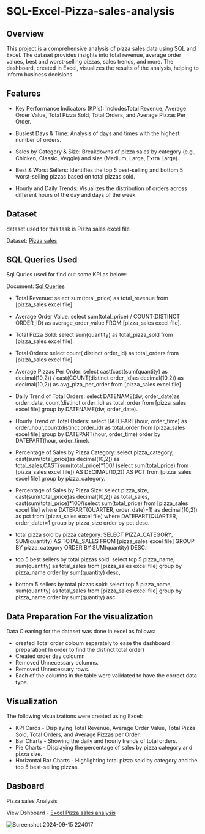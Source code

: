 # SQL-Excel-Pizza-sales-analysis

## Overview
This project is a comprehensive analysis of pizza sales data using SQL and Excel. The dataset provides insights into total revenue, average order values, best and worst-selling pizzas, sales trends, and more. The dashboard, created in Excel, visualizes the results of the analysis, helping to inform business decisions.

## Features
 - Key Performance Indicators (KPIs): IncludesTotal Revenue, Average Order Value, Total Pizza Sold, Total Orders, and Average Pizzas Per Order.
  
- Busiest Days & Time: Analysis of days and times with the highest number of orders.
  
- Sales by Category & Size: Breakdowns of pizza sales by category (e.g., Chicken, Classic, Veggie) and size (Medium, Large, Extra Large).
  
- Best & Worst Sellers: Identifies the top 5 best-selling and bottom 5 worst-selling pizzas based on total pizzas sold.
  
- Hourly and Daily Trends: Visualizes the distribution of orders across different hours of the day and days of the week.

## Dataset

dataset used for this task is Pizza sales excel file 

Dataset: [Pizza sales](https://github.com/Jayanthkulal/SQL-Excel--Pizza-sales-analysis/blob/main/pizza_sales%20excel%20file.xlsx)

## SQL Queries Used
Sql Quries used for find out some KPI as below:

Document: [Sql Queries](https://github.com/Jayanthkulal/SQL-Excel--Pizza-sales-analysis/blob/main/Pizza%20Sales%20SQL%20queries.docx)

   - Total Revenue: select sum(total_price) as total_revenue from [pizza_sales excel file].
 
   -  Average Order Value: select sum(total_price) / COUNT(DISTINCT ORDER_ID) as average_order_value FROM [pizza_sales excel file].

   -  Total Pizza Sold: select sum(quantity) as total_pizza_sold from [pizza_sales excel file].

   - Total Orders: select count( distinct order_id) as total_orders from [pizza_sales excel file].

- Average Pizzas Per Order: select cast(cast(sum(quantity) as decimal(10,2)) / cast(COUNT(distinct order_id)as decimal(10,2)) as decimal(10,2)) as avg_piza_per_order from [pizza_sales excel file].

- Daily Trend of Total Orders: select DATENAME(dw, order_date)as order_date, count(distinct order_id) as total_order from [pizza_sales excel file] group by  DATENAME(dw, order_date).

- Hourly Trend of Total Orders: select DATEPART(hour, order_time) as order_hour,count(distinct order_id) as total_order from [pizza_sales excel file] group by DATEPART(hour, order_time) order by DATEPART(hour, order_time).

- Percentage of Sales by Pizza Category: select pizza_category, cast(sum(total_price)as decimal(10,2)) as total_sales,CAST(sum(total_price)*100/
 (select sum(total_price) from [pizza_sales excel file]) AS DECIMAL(10,2)) AS PCT
 from [pizza_sales excel file]  group by  pizza_category.

- Percentage of Sales by Pizza Size: select pizza_size, cast(sum(total_price)as decimal(10,2)) as total_sales, cast(sum(total_price)*100/(select sum(total_price) 
 from [pizza_sales excel file] where DATEPART(QUARTER, order_date)=1) as decimal(10,2)) as pct
from [pizza_sales excel file] where DATEPART(QUARTER, order_date)=1 group by  pizza_size 
order by pct desc.

- total pizza sold by pizza category: SELECT PIZZA_CATEGORY, SUM(quantity) AS TOTAL_SALES FROM [pizza_sales excel file] GROUP BY pizza_category ORDER BY SUM(quantity) DESC.

- top 5 best sellers by total pizzas sold: select top 5 pizza_name, sum(quantity) as total_sales from [pizza_sales excel file]
group by pizza_name order by sum(quantity) desc,

- bottom 5 sellers by total pizzas sold: select top 5 pizza_name, sum(quantity) as total_sales from [pizza_sales excel file]
group by pizza_name order by sum(quantity) asc.

## Data Preparation For the visualization 

Data Cleaning for the dataset was done in excel  as follows:
- created Total order coloum separately to ease the dashboard preparation( In order to find the distinct total order)
- Created order day coloumn
- Removed Unnecessary columns.
- Removed Unnecessary rows.
- Each of the columns in the table were validated to have the correct data type.

## Visualization
The following visualizations were created using Excel:

- KPI Cards - Displaying Total Revenue, Average Order Value, Total Pizza Sold, Total Orders, and Average Pizzas per Order.
- Bar Charts - Showing the daily and hourly trends of total orders.
- Pie Charts - Displaying the percentage of sales by pizza category and pizza size.
- Horizontal Bar Charts - Highlighting total pizza sold by category and the top 5 best-selling pizzas.

## Dasboard 
  Pizza sales Analysis

  View Dshboard - [Excel Pizza sales analysis](https://github.com/Jayanthkulal/SQL-Excel--Pizza-sales-analysis/blob/main/Excel%20project%20-%20Pizza%20sales.xlsx)

  ![Screenshot 2024-09-15 224017](https://github.com/user-attachments/assets/8d7c8195-0168-4f39-a7c1-15941e1f92a0)












